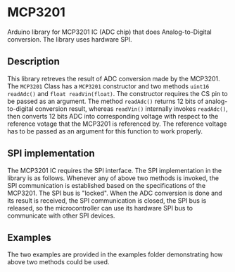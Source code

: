 # MCP3201
Arduino library for MCP3201 IC (ADC chip) that does Analog-to-Digital conversion. The library uses hardware SPI.

## Description
This library retreves the result of ADC conversion made by the MCP3201. The `MCP3201` Class has a `MCP3201` constructor and two methods `uint16 readAdc()` and `float readVin(float)`. The constructor requires the CS pin to be passed as an argument. The method `readAdc()` returns 12 bits of analog-to-digital conversion result, whereas `readVin()` internally invokes `readAdc()`, then converts 12 bits ADC into corresponding voltage with respect to the reference votage that the MCP3201 is referenced by. The reference voltage has to be passed as an argument for this function to work properly. 
## SPI implementation
The MCP3201 IC requires the SPI interface. The SPI implementation in the library is as follows. Whenever any of above two methods is invoked, the SPI communication is established based on the specifications of the MCP3201. The SPI bus is "locked". When the ADC conversion is done and its result is received, the SPI communication is closed, the SPI bus is released, so the microcontroller can use its hardware SPI bus to communicate with other SPI devices. 
## Examples
The two examples are provided in the examples folder demonstrating how above two methods could be used. 
